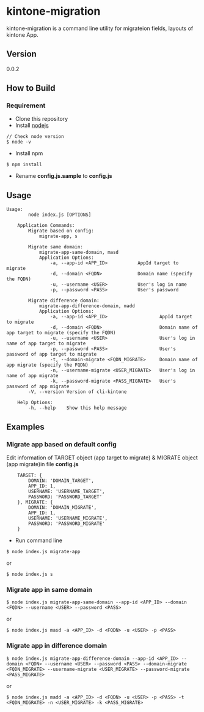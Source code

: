 # kintone-migration

kintone-migration is a command line utility for migrateion fields, layouts of kintone App.

## Version 
0.0.2

## How to Build
### Requirement
- Clone this repository
- Install [nodejs](https://nodejs.org/en/)
```
// Check node version
$ node -v 
```
- Install npm   
```
$ npm install
```
- Rename **config.js.sample** to **config.js**

## Usage
```text
Usage:  
        node index.js [OPTIONS]

    Application Commands:
        Migrate based on config: 
            migrate-app, s
        
        Migrate same domain: 
            migrate-app-same-domain, masd
            Application Options:
                -a, --app-id <APP_ID>           AppId target to migrate
                -d, --domain <FQDN>             Domain name (specify the FQDN)
                -u, --username <USER>           User's log in name
                -p, --password <PASS>           User's password
        
        Migrate difference domain: 
            migrate-app-difference-domain, madd
            Application Options:
                -a, --app-id <APP_ID>                   AppId target to migrate
                -d, --domain <FQDN>                     Domain name of app target to migrate (specify the FQDN)
                -u, --username <USER>                   User's log in name of app target to migrate 
                -p, --password <PASS>                   User's password of app target to migrate 
                -t, --domain-migrate <FQDN_MIGRATE>     Domain name of app migrate (specify the FQDN)
                -n, --username-migrate <USER_MIGRATE>   User's log in name of app migrate 
                -k, --password-migrate <PASS_MIGRATE>   User's password of app migrate 
        -V, --version Version of cli-kintone

    Help Options:
        -h, --help    Show this help message
```
## Examples
### Migrate app based on default config
Edit information of TARGET object (app target to migrate) & MIGRATE object (app migrate)in file **config.js**
```
    TARGET: {
        DOMAIN: 'DOMAIN_TARGET',
        APP_ID: 1,
        USERNAME: 'USERNAME_TARGET',
        PASSWORD: 'PASSWORD_TARGET'
    }, MIGRATE: {
        DOMAIN: 'DOMAIN_MIGRATE',
        APP_ID: 1,
        USERNAME: 'USERNAME_MIGRATE',
        PASSWORD: 'PASSWORD_MIGRATE'
    }
```
- Run command line  
```
$ node index.js migrate-app
```
or
```
$ node index.js s
```

### Migrate app in same domain
```
$ node index.js migrate-app-same-domain --app-id <APP_ID> --domain <FQDN> --username <USER> --password <PASS> 
```  
or  
```
$ node index.js masd -a <APP_ID> -d <FQDN> -u <USER> -p <PASS>
```


### Migrate app in difference domain
```
$ node index.js migrate-app-difference-domain --app-id <APP_ID> --domain <FQDN> --username <USER> --password <PASS> --domain-migrate <FQDN_MIGRATE> --username-migrate <USER_MIGRATE> --password-migrate <PASS_MIGRATE>
```  
or  
```
$ node index.js madd -a <APP_ID> -d <FQDN> -u <USER> -p <PASS> -t <FQDN_MIGRATE> -n <USER_MIGRATE> -k <PASS_MIGRATE>
```